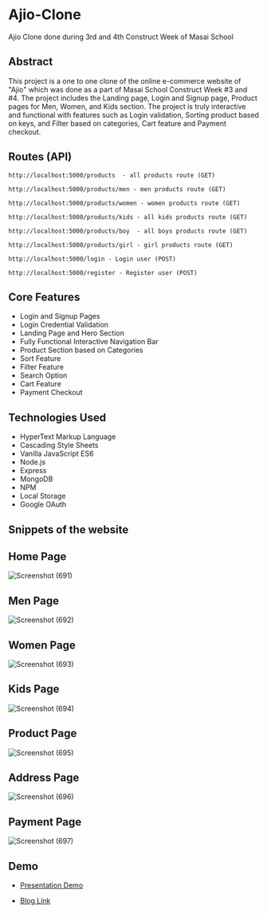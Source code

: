 # Ajio-Clone

Ajio Clone done during 3rd and 4th Construct Week of Masai School

## Abstract

This project is a one to one clone of the online e-commerce website of "Ajio" which was done as a part of Masai School Construct Week #3 and #4. The project includes the Landing page, Login and Signup page, Product pages for Men, Women, and Kids section. The project is truly interactive and functional with features such as Login validation, Sorting product based on keys, and Filter based on categories, Cart feature and Payment checkout.

## Routes (API)

```
http://localhost:5000/products  - all products route (GET)

http://localhost:5000/products/men - men products route (GET)

http://localhost:5000/products/women - women products route (GET)

http://localhost:5000/products/kids - all kids products route (GET)

http://localhost:5000/products/boy  - all boys products route (GET)

http://localhost:5000/products/girl - girl products route (GET)

http://localhost:5000/login - Login user (POST)

http://localhost:5000/register - Register user (POST)

```

## Core Features

- Login and Signup Pages
- Login Credential Validation
- Landing Page and Hero Section
- Fully Functional Interactive Navigation Bar
- Product Section based on Categories
- Sort Feature
- Filter Feature
- Search Option
- Cart Feature
- Payment Checkout

## Technologies Used

- HyperText Markup Language
- Cascading Style Sheets
- Vanilla JavaScript ES6
- Node.js
- Express
- MongoDB
- NPM
- Local Storage
- Google OAuth

## Snippets of the website
## Home Page
![Screenshot (691)](https://user-images.githubusercontent.com/69896733/165900362-2654f6c4-2b6d-4748-8bf2-74c9c2f80573.png)

## Men Page
![Screenshot (692)](https://user-images.githubusercontent.com/69896733/165900465-c90902b4-4062-4dfa-9029-671aaa1affbe.png)
 
## Women Page
![Screenshot (693)](https://user-images.githubusercontent.com/69896733/165900545-05614d3e-228c-4100-aaa9-38af4e6c7159.png)

## Kids Page
![Screenshot (694)](https://user-images.githubusercontent.com/69896733/165900596-ac163c64-9d6a-424b-aab0-0149d12f43b9.png)

## Product Page
![Screenshot (695)](https://user-images.githubusercontent.com/69896733/165900650-5f78aab1-27d7-4a94-a96e-af4d628f9138.png)

## Address Page
![Screenshot (696)](https://user-images.githubusercontent.com/69896733/165900710-270d715f-d2e2-4598-88dd-929c455d1f84.png)

## Payment Page
![Screenshot (697)](https://user-images.githubusercontent.com/69896733/165900771-abe88e2f-4b48-4a48-b3a9-36c687d22d4c.png)


## Demo

- [Presentation Demo](https://drive.google.com/file/d/1kCMjSOGAlhInP2M8voVntsld4iQtOrUE/view)

- [Blog Link](https://medium.com/@mswagh98/900df1151fea)
